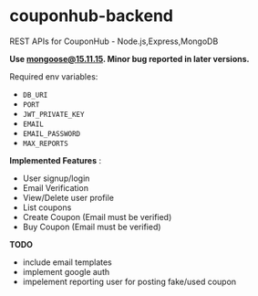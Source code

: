 # couponhub-backend

REST APIs for CouponHub - Node.js,Express,MongoDB

**Use mongoose@15.11.15. Minor bug reported in later versions.**

Required env variables:

- `DB_URI`
- `PORT`
- `JWT_PRIVATE_KEY`
- `EMAIL`
- `EMAIL_PASSWORD`
- `MAX_REPORTS`

**Implemented Features** :

- User signup/login
- Email Verification
- View/Delete user profile
- List coupons
- Create Coupon (Email must be verified)
- Buy Coupon (Email must be verified)

**TODO**

- include email templates
- implement google auth
- impelement reporting user for posting fake/used coupon
